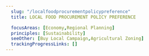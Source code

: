 ```yaml
---
  slug: "/localfoodprocurementpolicypreference"
  title: LOCAL FOOD PROCUREMENT POLICY PREFERENCE

  focusAreas: [Economy,Regional Planning]
  principles: [Sustainability]
  seeOther: [Buy Local Campaign,Agricultural Zoning]
  trackingProgressLinks: []
---
```

